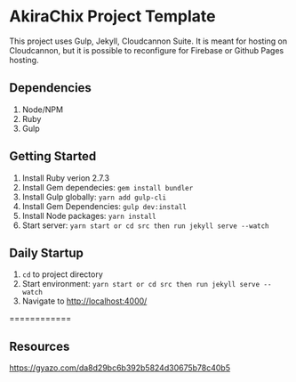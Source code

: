 # AkiraChix Project Template #

This project uses Gulp, Jekyll, Cloudcannon Suite. It is meant for hosting on Cloudcannon, but it is possible to reconfigure for Firebase or Github Pages hosting.

## Dependencies ##
1. Node/NPM
2. Ruby
3. Gulp

## Getting Started ##
1. Install Ruby verion 2.7.3
2. Install Gem dependecies: `gem install bundler`
3. Install Gulp globally: `yarn add gulp-cli`
4. Install Gem Dependencies: `gulp dev:install`
5. Install Node packages: `yarn install`
6. Start server: `yarn start or cd src then run jekyll serve --watch`


## Daily Startup ##
1. `cd` to project directory
2. Start environment: `yarn start or cd src then run jekyll serve --watch`
3. Navigate to [http://localhost:4000/](http://localhost:4000/)

============

## Resources ##

https://gyazo.com/da8d29bc6b392b5824d30675b78c40b5
